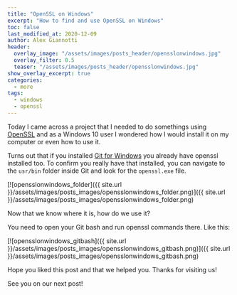 ```yaml
---
title: "OpenSSL on Windows"
excerpt: "How to find and use OpenSSL on Windows"
toc: false
last_modified_at: 2020-12-09
author: Alex Giannotti
header:
  overlay_image: "/assets/images/posts_header/opensslonwindows.jpg"
  overlay_filter: 0.5
  teaser: "/assets/images/posts_header/opensslonwindows.jpg"
show_overlay_excerpt: true
categories:
  - more
tags:
  - windows
  - openssl
---
```


Today I came across a project that I needed to do somethings using [OpenSSL](https://www.openssl.org/) and as a Windows 10 user I wondered how I would install it on my computer or even how to use it.

Turns out that if you installed [Git for Windows](https://git-scm.com/downloads) you already have openssl installed too. To confirm you really have that installed, you can navigate to the `usr/bin` folder inside Git and look for the `openssl.exe` file.

[![opensslonwindows_folder]({{ site.url }}/assets/images/posts_images/opensslonwindows_folder.png)]({{ site.url }}/assets/images/posts_images/opensslonwindows_folder.png)

Now that we know where it is, how do we use it?

You need to open your Git bash and run openssl commands there. Like this:

[![opensslonwindows_gitbash]({{ site.url }}/assets/images/posts_images/opensslonwindows_gitbash.png)]({{ site.url }}/assets/images/posts_images/opensslonwindows_gitbash.png)

Hope you liked this post and that we helped you. Thanks for visiting us!

See you on our next post!
